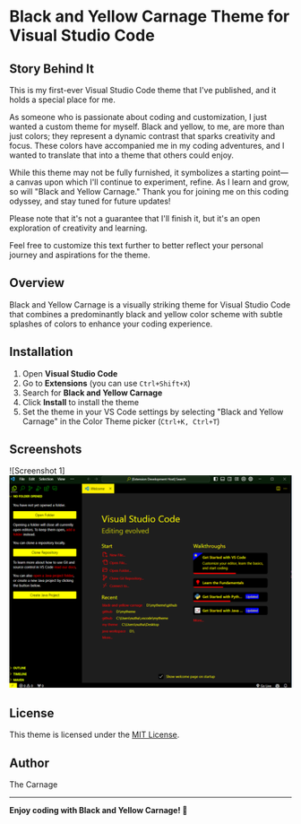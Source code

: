 # Black and Yellow Carnage Theme for Visual Studio Code

## Story Behind It

This is my first-ever Visual Studio Code theme that I've published, and it holds a special place for me. 

As someone who is passionate about coding and customization, I just wanted a custom theme for myself. Black and yellow, to me, are more than just colors; they represent a dynamic contrast that sparks creativity and focus. These colors have accompanied me in my coding adventures, and I wanted to translate that into a theme that others could enjoy.

While this theme may not be fully furnished, it symbolizes a starting point—a canvas upon which I'll continue to experiment, refine. As I learn and grow, so will "Black and Yellow Carnage." Thank you for joining me on this coding odyssey, and stay tuned for future updates!

Please note that it's not a guarantee that I'll finish it, but it's an open exploration of creativity and learning.

Feel free to customize this text further to better reflect your personal journey and aspirations for the theme.

## Overview

Black and Yellow Carnage is a visually striking theme for Visual Studio Code that combines a predominantly black and yellow color scheme with subtle splashes of colors to enhance your coding experience.

## Installation

1. Open **Visual Studio Code**
2. Go to **Extensions** (you can use `Ctrl+Shift+X`)
3. Search for **Black and Yellow Carnage**
4. Click **Install** to install the theme
5. Set the theme in your VS Code settings by selecting "Black and Yellow Carnage" in the Color Theme picker (`Ctrl+K, Ctrl+T`)

## Screenshots

![Screenshot 1]
![Black and Yellow Carnage Theme](https://github.com/carnage111/black-and-yellow-carnage/blob/main/images/preview.png)


## License

This theme is licensed under the [MIT License](LICENSE.md).

## Author

The Carnage

---

**Enjoy coding with Black and Yellow Carnage! 🚀**
